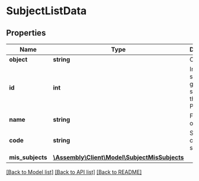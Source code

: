 # SubjectListData

## Properties
Name | Type | Description | Notes
------------ | ------------- | ------------- | -------------
**object** | **string** | Object type | [optional] 
**id** | **int** | Internal stable ID given to all subjects in the Platform | [optional] 
**name** | **string** | Full name of subject | [optional] 
**code** | **string** | Shortened code of subject | [optional] 
**mis_subjects** | [**\Assembly\Client\Model\SubjectMisSubjects**](SubjectMisSubjects.md) |  | [optional] 

[[Back to Model list]](../README.md#documentation-for-models) [[Back to API list]](../README.md#documentation-for-api-endpoints) [[Back to README]](../README.md)


